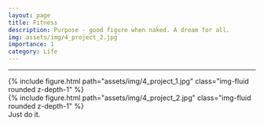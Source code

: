 ```yaml
---
layout: page
title: Fitness
description: Purpose - good figure when naked. A dream for all.
img: assets/img/4_project_2.jpg
importance: 1
category: Life
---
```


***


<div class="row">
    <div class="col-sm mt-3 mt-md-0">
        {% include figure.html path="assets/img/4_project_1.jpg"  class="img-fluid rounded z-depth-1" %}
    </div>
    <div class="col-sm mt-3 mt-md-0">
        {% include figure.html path="assets/img/4_project_2.jpg"  class="img-fluid rounded z-depth-1" %}
    </div>
</div>
<div class="caption">
    Just do it.
</div>
